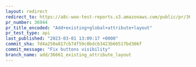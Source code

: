 ```yaml
---
layout: redirect
redirect_to: https://a8c-woo-test-reports.s3.amazonaws.com/public/pr/36944/api/index.html
pr_number: 36944
pr_title_encoded: "Add+existing+global+attribute+layout"
pr_test_type: api
last_published: "2023-03-01 13:09:17 +0000"
commit_sha: 7d4a250a817cb74f59c0bdcb3423b66517bd306f
commit_message: "Fix buttons visibility"
branch_name: add/36661_existing_attribute_layout
---
```

